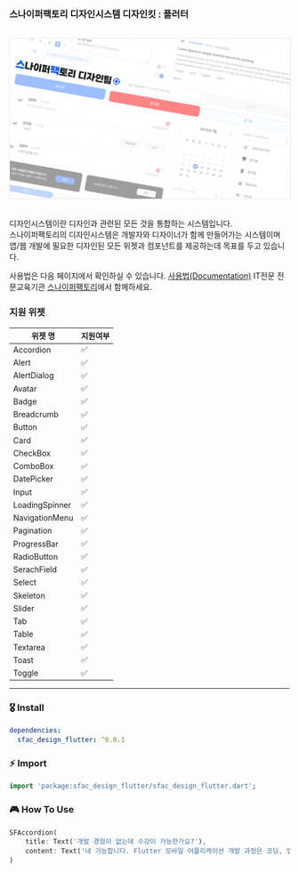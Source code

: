 ### **스나이퍼팩토리 디자인시스템 디자인킷** : 플러터

<img src='/images/hero.png' style="margin-top:16px; margin-bottom:16px; border: 1px solid #eaeaea;"/>

디자인시스템이란 디자인과 관련된 모든 것을 통합하는 시스템입니다.  
스나이퍼팩토리의 디자인시스템은 개발자와 디자이너가 함께 만들어가는 시스템이며  
앱/웹 개발에 필요한 디자인된 모든 위젯과 컴포넌트를 제공하는데 목표를 두고 있습니다.

사용법은 다음 페이지에서 확인하실 수 있습니다. [사용법(Documentation)](https://design.sniperfactory.com)
IT전문 전문교육기관 [스나이퍼팩토리](https://sniperfactory.com/)에서 함께하세요.

### 지원 위젯

| 위젯 명        | 지원여부 |
| -------------- | -------- |
| Accordion      | ✅       |
| Alert          | ✅       |
| AlertDialog    | ✅       |
| Avatar         | ✅       |
| Badge          | ✅       |
| Breadcrumb     | ✅       |
| Button         | ✅       |
| Card           | ✅       |
| CheckBox       | ✅       |
| ComboBox       | ✅       |
| DatePicker     | ✅       |
| Input          | ✅       |
| LoadingSpinner | ✅       |
| NavigationMenu | ✅       |
| Pagination     | ✅       |
| ProgressBar    | ✅       |
| RadioButton    | ✅       |
| SerachField    | ✅       |
| Select         | ✅       |
| Skeleton       | ✅       |
| Slider         | ✅       |
| Tab            | ✅       |
| Table          | ✅       |
| Textarea       | ✅       |
| Toast          | ✅       |
| Toggle         | ✅       |

---

### 🎖 Install

```yaml
dependencies:
  sfac_design_flutter: ^0.0.1
```

### ⚡️ Import

```dart
import 'package:sfac_design_flutter/sfac_design_flutter.dart';
```

### 🎮 How To Use

```dart
SFAccordion(
    title: Text('개발 경험이 없는데 수강이 가능한가요?'),
    content: Text('네 가능합니다. Flutter 모바일 어플리케이션 개발 과정은 코딩, 앱 개발 경험이 없는 분들도 기초부터 차근차근 배우실 있도록 구성되어 있습니다.'),
)
```
